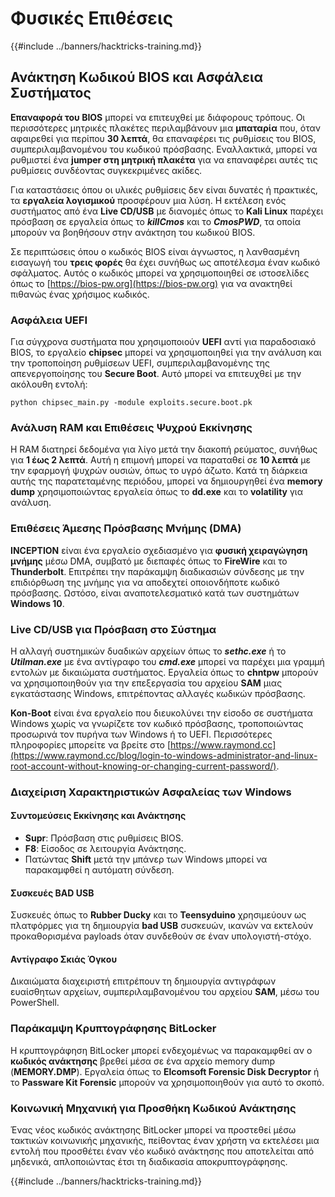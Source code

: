 # Φυσικές Επιθέσεις

{{#include ../banners/hacktricks-training.md}}

## Ανάκτηση Κωδικού BIOS και Ασφάλεια Συστήματος

**Επαναφορά του BIOS** μπορεί να επιτευχθεί με διάφορους τρόπους. Οι περισσότερες μητρικές πλακέτες περιλαμβάνουν μια **μπαταρία** που, όταν αφαιρεθεί για περίπου **30 λεπτά**, θα επαναφέρει τις ρυθμίσεις του BIOS, συμπεριλαμβανομένου του κωδικού πρόσβασης. Εναλλακτικά, μπορεί να ρυθμιστεί ένα **jumper στη μητρική πλακέτα** για να επαναφέρει αυτές τις ρυθμίσεις συνδέοντας συγκεκριμένες ακίδες.

Για καταστάσεις όπου οι υλικές ρυθμίσεις δεν είναι δυνατές ή πρακτικές, τα **εργαλεία λογισμικού** προσφέρουν μια λύση. Η εκτέλεση ενός συστήματος από ένα **Live CD/USB** με διανομές όπως το **Kali Linux** παρέχει πρόσβαση σε εργαλεία όπως το **_killCmos_** και το **_CmosPWD_**, τα οποία μπορούν να βοηθήσουν στην ανάκτηση του κωδικού BIOS.

Σε περιπτώσεις όπου ο κωδικός BIOS είναι άγνωστος, η λανθασμένη εισαγωγή του **τρεις φορές** θα έχει συνήθως ως αποτέλεσμα έναν κωδικό σφάλματος. Αυτός ο κωδικός μπορεί να χρησιμοποιηθεί σε ιστοσελίδες όπως το [https://bios-pw.org](https://bios-pw.org) για να ανακτηθεί πιθανώς ένας χρήσιμος κωδικός.

### Ασφάλεια UEFI

Για σύγχρονα συστήματα που χρησιμοποιούν **UEFI** αντί για παραδοσιακό BIOS, το εργαλείο **chipsec** μπορεί να χρησιμοποιηθεί για την ανάλυση και την τροποποίηση ρυθμίσεων UEFI, συμπεριλαμβανομένης της απενεργοποίησης του **Secure Boot**. Αυτό μπορεί να επιτευχθεί με την ακόλουθη εντολή:

`python chipsec_main.py -module exploits.secure.boot.pk`

### Ανάλυση RAM και Επιθέσεις Ψυχρού Εκκίνησης

Η RAM διατηρεί δεδομένα για λίγο μετά την διακοπή ρεύματος, συνήθως για **1 έως 2 λεπτά**. Αυτή η επιμονή μπορεί να παραταθεί σε **10 λεπτά** με την εφαρμογή ψυχρών ουσιών, όπως το υγρό άζωτο. Κατά τη διάρκεια αυτής της παρατεταμένης περιόδου, μπορεί να δημιουργηθεί ένα **memory dump** χρησιμοποιώντας εργαλεία όπως το **dd.exe** και το **volatility** για ανάλυση.

### Επιθέσεις Άμεσης Πρόσβασης Μνήμης (DMA)

**INCEPTION** είναι ένα εργαλείο σχεδιασμένο για **φυσική χειραγώγηση μνήμης** μέσω DMA, συμβατό με διεπαφές όπως το **FireWire** και το **Thunderbolt**. Επιτρέπει την παράκαμψη διαδικασιών σύνδεσης με την επιδιόρθωση της μνήμης για να αποδεχτεί οποιονδήποτε κωδικό πρόσβασης. Ωστόσο, είναι αναποτελεσματικό κατά των συστημάτων **Windows 10**.

### Live CD/USB για Πρόσβαση στο Σύστημα

Η αλλαγή συστημικών δυαδικών αρχείων όπως το **_sethc.exe_** ή το **_Utilman.exe_** με ένα αντίγραφο του **_cmd.exe_** μπορεί να παρέχει μια γραμμή εντολών με δικαιώματα συστήματος. Εργαλεία όπως το **chntpw** μπορούν να χρησιμοποιηθούν για την επεξεργασία του αρχείου **SAM** μιας εγκατάστασης Windows, επιτρέποντας αλλαγές κωδικών πρόσβασης.

**Kon-Boot** είναι ένα εργαλείο που διευκολύνει την είσοδο σε συστήματα Windows χωρίς να γνωρίζετε τον κωδικό πρόσβασης, τροποποιώντας προσωρινά τον πυρήνα των Windows ή το UEFI. Περισσότερες πληροφορίες μπορείτε να βρείτε στο [https://www.raymond.cc](https://www.raymond.cc/blog/login-to-windows-administrator-and-linux-root-account-without-knowing-or-changing-current-password/).

### Διαχείριση Χαρακτηριστικών Ασφαλείας των Windows

#### Συντομεύσεις Εκκίνησης και Ανάκτησης

- **Supr**: Πρόσβαση στις ρυθμίσεις BIOS.
- **F8**: Είσοδος σε λειτουργία Ανάκτησης.
- Πατώντας **Shift** μετά την μπάνερ των Windows μπορεί να παρακαμφθεί η αυτόματη σύνδεση.

#### Συσκευές BAD USB

Συσκευές όπως το **Rubber Ducky** και το **Teensyduino** χρησιμεύουν ως πλατφόρμες για τη δημιουργία **bad USB** συσκευών, ικανών να εκτελούν προκαθορισμένα payloads όταν συνδεθούν σε έναν υπολογιστή-στόχο.

#### Αντίγραφο Σκιάς Όγκου

Δικαιώματα διαχειριστή επιτρέπουν τη δημιουργία αντιγράφων ευαίσθητων αρχείων, συμπεριλαμβανομένου του αρχείου **SAM**, μέσω του PowerShell.

### Παράκαμψη Κρυπτογράφησης BitLocker

Η κρυπτογράφηση BitLocker μπορεί ενδεχομένως να παρακαμφθεί αν ο **κωδικός ανάκτησης** βρεθεί μέσα σε ένα αρχείο memory dump (**MEMORY.DMP**). Εργαλεία όπως το **Elcomsoft Forensic Disk Decryptor** ή το **Passware Kit Forensic** μπορούν να χρησιμοποιηθούν για αυτό το σκοπό.

### Κοινωνική Μηχανική για Προσθήκη Κωδικού Ανάκτησης

Ένας νέος κωδικός ανάκτησης BitLocker μπορεί να προστεθεί μέσω τακτικών κοινωνικής μηχανικής, πείθοντας έναν χρήστη να εκτελέσει μια εντολή που προσθέτει έναν νέο κωδικό ανάκτησης που αποτελείται από μηδενικά, απλοποιώντας έτσι τη διαδικασία αποκρυπτογράφησης.

{{#include ../banners/hacktricks-training.md}}
